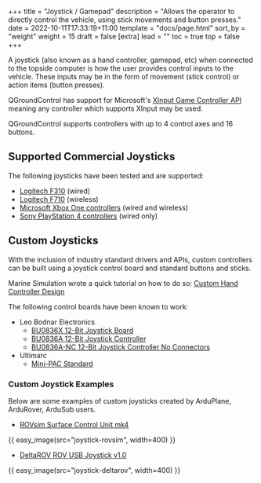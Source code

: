 +++
title = "Joystick / Gamepad"
description = "Allows the operator to directly control the vehicle, using stick movements and button presses."
date = 2022-10-11T17:33:19+11:00
template = "docs/page.html"
sort_by = "weight"
weight = 15
draft = false
[extra]
lead = ""
toc = true
top = false
+++

A joystick (also known as a hand controller, gamepad, etc) when connected to the topside computer is how the user provides control inputs to the vehicle. These inputs may be in the form of movement (stick control) or action items (button presses).

QGroundControl has support for Microsoft's [XInput Game Controller API](https://docs.microsoft.com/en-us/windows/win32/xinput/xinput-game-controller-apis-portal) meaning any controller which supports XInput may be used.

QGroundControl supports controllers with up to 4 control axes and 16 buttons.

## Supported Commercial Joysticks

The following joysticks have been tested and are supported:

* [Logitech F310](https://www.logitechg.com/en-us/products/gamepads/f310-gamepad.940-000110.html) (wired)
* [Logitech F710](https://www.logitechg.com/en-us/products/gamepads/f710-wireless-gamepad.html) (wireless)
* [Microsoft Xbox One controllers](https://www.xbox.com/en-us/accessories/controllers/xbox-wireless-controller-usb-c) (wired and wireless)
* [Sony PlayStation 4 controllers](https://www.playstation.com/en-us/explore/accessories/gaming-controllers/dualshock-4/) (wired only)

## Custom Joysticks

With the inclusion of industry standard drivers and APIs, custom controllers can be built using a joystick control board and standard buttons and sticks. 

Marine Simulation wrote a quick tutorial on how to do so: [Custom Hand Controller Design](http://marinesimulation.com/custom-hand-controller-design/)

The following control boards have been known to work:

* Leo Bodnar Electronics
    * [BU0836X 12-Bit Joystick Board](http://www.leobodnar.com/shop/index.php?main_page=product_info&cPath=94&products_id=180)
    * [BU0836A 12-Bit Joystick Controller](http://www.leobodnar.com/shop/index.php?main_page=product_info&cPath=94&products_id=204)
    * [BU0836A-NC 12-Bit Joystick Controller No Connectors](http://www.leobodnar.com/shop/index.php?main_page=product_info&cPath=94&products_id=219)
* Ultimarc
    * [Mini-PAC Standard](https://www.ultimarc.com/control-interfaces/mini-pac-en/mini-pac/)

### Custom Joystick Examples

Below are some examples of custom joysticks created by ArduPlane, ArduRover, ArduSub users.

* [ROVsim Surface Control Unit mk4](http://marinesimulation.com/rovsim-surface-control-unit/)

{{ easy_image(src="joystick-rovsim", width=400) }}

* [DeltaROV ROV USB Joystick v1.0](http://www.deltarov.com/new/product/br2-controller/)

{{ easy_image(src="joystick-deltarov", width=400) }}
